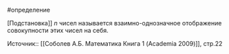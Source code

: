 #определение

[Подстановка]] _n_ чисел называется взаимно-однозначное отображение совокупности этих чисел на себя.

Источник:: [[Соболев А.Б. Математика Книга 1 (Academia 2009)]], стр.22

